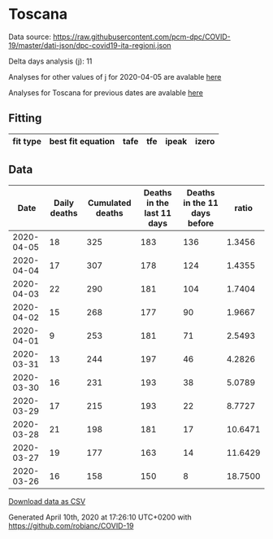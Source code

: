 # Toscana

Data source: https://raw.githubusercontent.com/pcm-dpc/COVID-19/master/dati-json/dpc-covid19-ita-regioni.json

Delta days analysis (j): 11

Analyses for other values of j for 2020-04-05 are avalable [here](../README.md)

Analyses for Toscana for previous dates are avalable [here](../../README.md)

## Fitting 
|fit type|best fit equation|tafe|tfe|ipeak|izero|
|-------|-----|--------|------|---|---|

## Data
|Date|Daily deaths|Cumulated deaths|Deaths in the last 11 days|Deaths in the 11 days before|ratio|
|----|----------|-----------|-------|--------------------|-----|
|2020-04-05|18|325|183|136|1.3456|
|2020-04-04|17|307|178|124|1.4355|
|2020-04-03|22|290|181|104|1.7404|
|2020-04-02|15|268|177|90|1.9667|
|2020-04-01|9|253|181|71|2.5493|
|2020-03-31|13|244|197|46|4.2826|
|2020-03-30|16|231|193|38|5.0789|
|2020-03-29|17|215|193|22|8.7727|
|2020-03-28|21|198|181|17|10.6471|
|2020-03-27|19|177|163|14|11.6429|
|2020-03-26|16|158|150|8|18.7500|

[Download data as CSV](COVID-19_toscana_j11_2020-04-05.csv)

Generated April 10th, 2020 at 17:26:10 UTC+0200 with https://github.com/robianc/COVID-19

